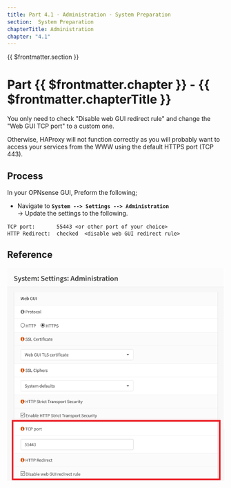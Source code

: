 ```yaml
---
title: Part 4.1 - Administration - System Preparation
section:  System Preparation
chapterTitle: Administration
chapter: "4.1"
---
```


{{ $frontmatter.section }}
# Part {{ $frontmatter.chapter }} - {{ $frontmatter.chapterTitle }}

You only need to check "Disable web GUI redirect rule" and change the "Web GUI TCP port" to a custom one.

Otherwise, HAProxy will not function correctly as you will probably want to access your services from the WWW using the default HTTPS port (TCP 443).

## Process

In your OPNsense GUI, Preform the following;

- Navigate to **`System --> Settings --> Administration`**  
    -> Update the settings to the following.
 
```text
TCP port:       55443 <or other port of your choice>
HTTP Redirect:  checked  <disable web GUI redirect rule>

```

## Reference
![P003-001-ACME-Settings](assets/P004-001-System-Settings-Administration.png)